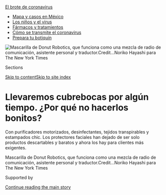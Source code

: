 <div id="app">

<div>

<div>

<div>

</div>

<div data-aria-hidden="false">

<div id="site-content" data-role="main">

<div>

<div class="css-1aor85t" style="opacity:0.000000001;z-index:-1;visibility:hidden">

<div class="css-1hqnpie">

<div class="css-epjblv">

<span class="css-17xtcya">[Negocios](/es/section/negocios)</span><span class="css-x15j1o">|</span><span class="css-fwqvlz">Llevaremos
cubrebocas por algún tiempo. ¿Por qué no hacerlos
bonitos?</span>

</div>

<div class="css-k008qs">

<div class="css-1iwv8en">

<span class="css-18z7m18"></span>

<div>

</div>

</div>

<span class="css-1n6z4y">https://nyti.ms/31kwKcU</span>

<div class="css-1705lsu">

<div class="css-4xjgmj">

<div class="css-4skfbu" data-role="toolbar" data-aria-label="Social Media Share buttons, Save button, and Comments Panel with current comment count" data-testid="share-tools">

  - 
  - 
  - 
  - 
    
    <div class="css-6n7j50">
    
    </div>

  - 
  - 

</div>

</div>

</div>

</div>

</div>

</div>

<div id="NYT_TOP_BANNER_REGION" class="css-11qgg8s">

<div>

<div id="styln-prism-menu-1594831588949" class="section interactive-content interactive-size-medium css-1du2ztb">

<div class="css-17ih8de interactive-body">

<div id="scroll-container" class="css-1gj85ro">

[<span class="styln-title-wrap"><span class="css-1pje3qr">El brote
de</span><span class="css-1pje3qr">
coronavirus</span></span>](https://www.nytimes.com/es/spotlight/coronavirus?action=click&pgtype=Article&state=default&region=TOP_BANNER&context=storylines_menu)

  - [Mapa y casos en
    México](https://www.nytimes.com/es/interactive/2020/espanol/america-latina/coronavirus-en-mexico.html?action=click&pgtype=Article&state=default&region=TOP_BANNER&context=storylines_menu)
  - [Los niños y el
    virus](https://www.nytimes.com/es/2020/07/31/espanol/ciencia-y-tecnologia/ninos-contagio-coronavirus.html?action=click&pgtype=Article&state=default&region=TOP_BANNER&context=storylines_menu)
  - [Fármacos y
    tratamientos](https://www.nytimes.com/es/interactive/2020/science/coronavirus-tratamientos-curas.html?action=click&pgtype=Article&state=default&region=TOP_BANNER&context=storylines_menu)
  - [Cómo se transmite el
    coronavirus](https://www.nytimes.com/es/2020/07/06/espanol/ciencia-y-tecnologia/coronavirus-transmision-aire.html?action=click&pgtype=Article&state=default&region=TOP_BANNER&context=storylines_menu)
  - [Prepara tu
    botiquín](https://www.nytimes.com/es/2020/07/14/espanol/estilos-de-vida/botiquin-medicina-coronavirus.html?action=click&pgtype=Article&state=default&region=TOP_BANNER&context=storylines_menu)

</div>

</div>

</div>

</div>

</div>

<div id="fullBleedHeaderContent">

<div class="css-n4ws9g">

![<span class="css-16f3y1r e13ogyst0" data-aria-hidden="true">Mascarilla
de Donut Robotics, que funciona como una mezcla de radio de
comunicación, asistente personal y
traductor.</span><span class="css-cnj6d5 e1z0qqy90" itemprop="copyrightHolder"><span class="css-1ly73wi e1tej78p0">Credit...</span><span><span>Noriko
Hayashi para The New York
Times</span></span></span>](https://static01.nyt.com/images/2020/07/28/business/03Mascarillas-ES-01/00virus-japan-masks-1-articleLarge.jpg?quality=75&auto=webp&disable=upscale)

</div>

<div class="css-3z92zw">

<div class="css-6cn7ki">

<div class="NYTAppHideMasthead css-1bcu9v6 e1suatyy0">

<div class="section css-1o1qe8k e1suatyy2">

<div class="css-cu5p7t er09x8g0">

<div class="css-6n7j50">

</div>

<span class="css-1dv1kvn">Sections</span>

[Skip to content](#site-content)[Skip to site index](#site-index)

</div>

<div class="css-10698na e1huz5gh0">

</div>

</div>

</div>

<div class="css-1sojcmr ehdk2mb0">

# Llevaremos cubrebocas por algún tiempo. ¿Por qué no hacerlos bonitos?

</div>

Con purificadores motorizados, desinfectantes, tejidos transpirables y
estampados chic. Los protectores faciales han dejado de ser solo
productos descartables y baratos y ahora los hay para clientes más
exigentes.

</div>

</div>

<div class="css-nwzfg5 e1gnum310">

<span class="css-1f9pvn2 negocios">Mascarilla de Donut Robotics, que
funciona como una mezcla de radio de comunicación, asistente personal y
traductor.</span><span class="css-cnj6d5 e1z0qqy90" itemprop="copyrightHolder"><span class="css-1ly73wi e1tej78p0">Credit...</span><span><span>Noriko
Hayashi para The New York Times</span></span></span>

</div>

<div id="sponsor-wrapper" class="css-1hyfx7x">

<div id="sponsor-slug" class="css-19vbshk">

Supported by

</div>

[Continue reading the main
story](#after-sponsor)

<div id="sponsor" class="ad sponsor-wrapper" style="text-align:center;height:100%;display:block">

</div>

<div id="after-sponsor">

</div>

</div>

<div class="css-1wx1auc e1gnum311">

<div class="css-18e8msd">

<div class="css-vp77d3 epjyd6m0">

<div class="css-1baulvz">

Por [<span class="css-1baulvz" itemprop="name">Ben
Dooley</span>](https://www.nytimes.com/by/ben-dooley) y
<span class="css-1baulvz last-byline" itemprop="name">Hisako Ueno</span>

</div>

</div>

  - 
    
    <div class="css-ld3wwf e16638kd2">
    
    4 de agosto de
    2020
    
    </div>

  - 
    
    <div class="css-4xjgmj">
    
    <div class="css-d8bdto" data-role="toolbar" data-aria-label="Social Media Share buttons, Save button, and Comments Panel with current comment count" data-testid="share-tools">
    
      - 
      - 
      - 
      - 
        
        <div class="css-6n7j50">
        
        </div>
    
      - 
      - 
    
    </div>
    
    </div>

</div>

<div class="css-tk9fsr">

[Read in
English](https://www.nytimes.com/2020/07/27/business/fashion-masks-coronavirus.html "Read in English")

</div>

</div>

</div>

<div class="section meteredContent css-1r7ky0e" name="articleBody" itemprop="articleBody">

<div class="css-1fanzo5 StoryBodyCompanionColumn">

<div class="css-53u6y8">

[Regístrate para recibir nuestro
boletín](https://www.nytimes.com/newsletters/el-times) con lo mejor de
The New York Times.

-----

TOKIO – Rieko Kawanishi es la primera en reconocer que el cubrebocas
repleto de perlas que diseñó no es el más efectivo contra el
coronavirus. “Está lleno de agujeros”, dijo riendo.

No obstante, su protector facial hecho a mano, que recomienda utilizar
sobre un cubrebocas normal, refleja una explosión súbita de atención
creativa en el mundo de la moda y la tecnología hacia un producto simple
que no ha sido alterado desde hace décadas.

“Después de la pandemia, hubo muchísimos lugares en los que, por primera
vez, tenías que usar cubrebocas forzosamente”, dijo Kawanishi, una
[diseñadora de joyas](https://www.instagram.com/sprbyspecialr/?hl=en)
que vive en Tokio. “Pensé: ‘Quiero diseñar algo elegante’”.

A medida que el virus continúa propagándose y las normas respecto al uso
de cubrebocas se endurecen en muchos lugares del mundo, los consumidores
comienzan a exigir una mayor variedad en las mascarillas que
resguardarán su aliento en lugares públicos durante el futuro próximo.

</div>

</div>

<div class="css-1fanzo5 StoryBodyCompanionColumn">

<div class="css-53u6y8">

En respuesta, muchas empresas y diseñadores han inundado el mercado con
alternativas al cubrebocas quirúrgico desechable que animó a Kawanishi a
poner manos a la obra.

</div>

</div>

<div class="css-79elbk" data-testid="photoviewer-wrapper">

<div class="css-z3e15g" data-testid="photoviewer-wrapper-hidden">

</div>

<div class="css-1a48zt4 ehw59r15" data-testid="photoviewer-children">

![<span class="css-16f3y1r e13ogyst0" data-aria-hidden="true">Rieko
Kawanishi con una mascarilla de perlas que diseñó en su taller en
Tokio.</span><span class="css-cnj6d5 e1z0qqy90" itemprop="copyrightHolder"><span class="css-1ly73wi e1tej78p0">Credit...</span><span>Noriko
Hayashi para The New York
Times</span></span>](https://static01.nyt.com/images/2020/07/23/business/03Mascarillas-ES-02/merlin_174826083_e80a398d-e9bc-4bb7-8fe5-be9c6a07b45d-articleLarge.jpg?quality=75&auto=webp&disable=upscale)

</div>

</div>

<div class="css-1fanzo5 StoryBodyCompanionColumn">

<div class="css-53u6y8">

Los inventores han imaginado cubrebocas con [purificadores de aire
motorizados](https://prtimes.jp/main/html/rd/p/000000559.000032456.html),
bocinas con bluetooth e incluso desinfectantes que matan bacterias
calentando el protector facial (pero sin calentar el rostro, esperemos)
hasta a 93 grados Celsius. En Corea del Sur, el gigante de la
electrónica LG [ha creado un
cubrebocas](https://asia.nikkei.com/Business/Electronics/LG-debuts-fan-powered-mask-to-ease-breathing)
con ventiladores que facilitan la respiración.

Las tiendas exhiben en maniquíes cubrebocas estampados a juego con ropa
de diseñador. Un empresario indio afirmó que pagó 4000 dólares por un
[cubrebocas fabricado a la medida con
oro](https://www.scmp.com/news/asia/south-asia/article/3091866/coronavirus-bling-bling-indian-businessman-wears-us4000-custom).
Y una [diseñadora francesa de
vestuario](https://www.instagram.com/sophiecochevelou/) llenó su cuenta
de Instagram con diseños fantasmagóricos que tienen ilustraciones que
van desde pterodáctilos hasta piernas de muñecas.

El coronavirus “ha provocado una rápida evolución en la tecnología de
los cubrebocas”, afirmó Yukiko Iida, experta en mascarillas del Centro
de Control Medioambiental, una consultora en Tokio.

</div>

</div>

<div class="css-1fanzo5 StoryBodyCompanionColumn">

<div class="css-53u6y8">

“Cuando hay demanda, el mercado reacciona con rapidez”, afirmó. “Las
personas los usan todo el día, todos los días, así que vemos mejoras en
aspectos como facilidad de uso y comunicación”, dijo, y mencionó [un
cubrebocas](https://ellebabe.com/products/hg1008-elbb1) con la parte
frontal transparente que permite ver las expresiones faciales de las
personas.

</div>

</div>

<div class="css-79elbk" data-testid="photoviewer-wrapper">

<div class="css-z3e15g" data-testid="photoviewer-wrapper-hidden">

</div>

<div class="css-1a48zt4 ehw59r15" data-testid="photoviewer-children">

<div class="css-1xdhyk6 erfvjey0">

<span class="css-1ly73wi e1tej78p0">Image</span>

<div class="css-zjzyr8">

<div data-testid="lazyimage-container" style="height:257.77777777777777px">

</div>

</div>

</div>

<span class="css-cnj6d5 e1z0qqy90" itemprop="copyrightHolder"><span class="css-1ly73wi e1tej78p0">Credit...</span><span>Noriko
Hayashi para The New York Times</span></span>

</div>

</div>

<div class="css-1fanzo5 StoryBodyCompanionColumn">

<div class="css-53u6y8">

La necesidad de innovar ha sido considerable en Japón, donde los
cubrebocas ya se usaban de forma generalizada desde antes de la pandemia
para resguardar el rostro del frío o del polen, de la influenza o de la
mirada molesta de los extraños.

Aunque la mayoría de las personas sigue utilizando cubrebocas
quirúrgicos blancos y económicos, los consumidores han comenzado a
dejar de considerar a los protectores faciales como un artículo de un
solo uso, o algo que adquieres en una tienda de conveniencia para luego
usar pocas veces y tirar a la basura.

Taisuke Ono, director ejecutivo de la empresa emergente Donut Robotics,
comentó que él imaginaba un mundo en el que las personas usarían
cubrebocas en viajes al extranjero durante los próximos diez años o más.
Señaló que, si eso sucede, los consumidores exigirán que sus cubrebocas
hagan algo más que protegerlos de los virus.

Su empresa está fabricando un cubrebocas que funciona como una mezcla de
radio de comunicación, asistente personal y traductor. Puede grabar la
voz del usuario y proyectarla al teléfono inteligente de alguien más
(mucho mejor para mantener la distancia social) o traducirla del japonés
a varios
idiomas.

</div>

</div>

<div class="css-79elbk" data-testid="photoviewer-wrapper">

<div class="css-z3e15g" data-testid="photoviewer-wrapper-hidden">

</div>

<div class="css-1a48zt4 ehw59r15" data-testid="photoviewer-children">

<div class="css-1xdhyk6 erfvjey0">

<span class="css-1ly73wi e1tej78p0">Image</span>

<div class="css-zjzyr8">

<div data-testid="lazyimage-container" style="height:257.77777777777777px">

</div>

</div>

</div>

<span class="css-16f3y1r e13ogyst0" data-aria-hidden="true">El director
ejecutivo de Donut Robotics, Taisuke Ono, a la derecha, con un colega en
sus
oficinas</span><span class="css-cnj6d5 e1z0qqy90" itemprop="copyrightHolder"><span class="css-1ly73wi e1tej78p0">Credit...</span><span>Noriko
Hayashi para The New York Times</span></span>

</div>

</div>

<div class="css-1fanzo5 StoryBodyCompanionColumn">

<div class="css-53u6y8">

“La pandemia hizo que esto fuera posible”, dijo, y recalcó que su
prototipo había atraído la atención de los medios de comunicación y un
gran interés de inversionistas en Makuake, una versión japonesa de la
recaudadora Kickstarter. Antes, narró, “aunque hicieras algo como esto,
nadie invertía en ello y no podías venderlo. Ahora, el mercado global ha
crecido exponencialmente”.

</div>

</div>

<div class="css-1fanzo5 StoryBodyCompanionColumn">

<div class="css-53u6y8">

Aunque la pandemia terminará en algún momento, agregó, “las personas
seguirán usando cubrebocas porque están temerosas”.

A pesar de que no está claro cómo reaccionarán los consumidores a
algunos de estos cubrebocas más ambiciosos, una innovación ha sido un
éxito evidente: los protectores faciales con telas de alta tecnología
que supuestamente ofrecen mayor comodidad o protección.

A medida que las temperaturas veraniegas se elevan, aumenta la demanda
de los cubrebocas hechos con materiales que mantengan a los usuarios
frescos. A las personas que han estado usando cubrebocas reutilizables
de tela (como los que envía el gobierno japonés a todos los hogares del
país) les cuesta soportar el calor y la humedad del verano en el centro
de Japón, ni qué decir de Singapur o Hong
Kong.

</div>

</div>

<div class="css-79elbk" data-testid="photoviewer-wrapper">

<div class="css-z3e15g" data-testid="photoviewer-wrapper-hidden">

</div>

<div class="css-1a48zt4 ehw59r15" data-testid="photoviewer-children">

<div class="css-1xdhyk6 erfvjey0">

<span class="css-1ly73wi e1tej78p0">Image</span>

<div class="css-zjzyr8">

<div data-testid="lazyimage-container" style="height:257.77777777777777px">

</div>

</div>

</div>

<span class="css-16f3y1r e13ogyst0" data-aria-hidden="true">El
cubrebocas C-mask de Donut Robotics y su aplicación para teléfono
móvil</span><span class="css-cnj6d5 e1z0qqy90" itemprop="copyrightHolder"><span class="css-1ly73wi e1tej78p0">Credit...</span><span>Noriko
Hayashi para The New York Times</span></span>

</div>

</div>

<div class="css-1fanzo5 StoryBodyCompanionColumn">

<div class="css-53u6y8">

Toyoshima, una empresa comercializadora con sede en Nagoya, [comenzó a
reunir fondos](https://www.makuake.com/project/toyoshima-mask/) a
mediados de abril para fabricar un cubrebocas nuevo de grado militar con
nailon. Recaudó 1,2 millones de dólares, más del 13.000 por ciento de su
meta.

Los clientes le dijeron a la empresa que querían un cubrebocas altamente
eficaz que además estuviera a la moda, afirmó Koki Yamagata, quien
dirige las iniciativas de financiamiento colectivo de la empresa.

</div>

</div>

<div class="css-1fanzo5 StoryBodyCompanionColumn">

<div class="css-53u6y8">

“Muchas personas dijeron que querían que hubiera más colores”, señaló
Yamagata en una llamada por Zoom, mientras modelaba un cubrebocas blanco
que se vende en 50 dólares, aproximadamente. Los productos no han
generado muchas ganancias, sostuvo, y añadió que la empresa comenzó a
fabricarlos en parte por un sentido de responsabilidad social.

Otras compañías japonesas han seguido su ejemplo. Tadashi Yanai,
fundador de Uniqlo, la gran empresa minorista de ropa, insistió en que
su empresa no vendería cubrebocas, pero cambió de opinión después de que
los clientes clamaron por un producto hecho con la tela de alto
rendimiento y secado rápido de la marca.

Los cubrebocas se agotaron de inmediato y la compañía se ha comprometido
a fabricar 500.000 paquetes por semana, según un portavoz, Aldo Liguori,
quien dijo que la compañía ahora también planeaba venderlos en el
extranjero.

</div>

</div>

<div class="css-79elbk" data-testid="photoviewer-wrapper">

<div class="css-z3e15g" data-testid="photoviewer-wrapper-hidden">

</div>

<div class="css-1a48zt4 ehw59r15" data-testid="photoviewer-children">

<div class="css-1xdhyk6 erfvjey0">

<span class="css-1ly73wi e1tej78p0">Image</span>

<div class="css-zjzyr8">

<div data-testid="lazyimage-container" style="height:257.77777777777777px">

</div>

</div>

</div>

<span class="css-16f3y1r e13ogyst0" data-aria-hidden="true">Cubrebocas a
la venta en una calle comercial de
Harajuku</span><span class="css-cnj6d5 e1z0qqy90" itemprop="copyrightHolder"><span class="css-1ly73wi e1tej78p0">Credit...</span><span>Noriko
Hayashi para The New York Times</span></span>

</div>

</div>

<div class="css-1fanzo5 StoryBodyCompanionColumn">

<div class="css-53u6y8">

Para algunos fabricantes de indumentaria, producir cubrebocas ha sido
una necesidad, ya que las ventas al menudeo se redujeron
considerablemente debido a que los consumidores se quedan en casa.

Muchas fábricas “han tenido poca actividad durante dos o tres meses, así
que piensan: ‘¿Por qué no hacemos cubrebocas de tela?’”, dijo Kensuke
Kojima, consultor de productos para la industria de la moda.

Estos productores japoneses han entrado a un mercado cuyos cambios a lo
largo de las décadas han sido mínimos, como los cubrebocas de colores
diferentes o los que ofrecen revestimientos para proteger el maquillaje
y que no se corra.

</div>

</div>

<div class="css-1fanzo5 StoryBodyCompanionColumn">

<div class="css-53u6y8">

Aunque los profesionales de la salud han utilizado cubrebocas de varios
tipos desde hace cientos, si no es que miles de años, los que usan
actualmente se desarrollaron por primera vez a finales del siglo XIX
para su uso en cirugías.

Se usaron para combatir epidemias por primera vez a principios del siglo
XX, cuando Wu Lien-teh, médico de ascendencia china, [comenzó a
promover](https://www.ncbi.nlm.nih.gov/pmc/articles/PMC4291938/) los
cubrebocas de gasa simple como un método efectivo para combatir un brote
de peste neumónica en una zona del noreste de China conocida como
Manchuria.

</div>

</div>

<div class="css-79elbk" data-testid="photoviewer-wrapper">

<div class="css-z3e15g" data-testid="photoviewer-wrapper-hidden">

</div>

<div class="css-1a48zt4 ehw59r15" data-testid="photoviewer-children">

<div class="css-1xdhyk6 erfvjey0">

<span class="css-1ly73wi e1tej78p0">Image</span>

<div class="css-zjzyr8">

<div data-testid="lazyimage-container" style="height:257.77777777777777px">

</div>

</div>

</div>

<span class="css-16f3y1r e13ogyst0" data-aria-hidden="true">Cubrebocas
con estampados coloridos en una tienda en
Tokio</span><span class="css-cnj6d5 e1z0qqy90" itemprop="copyrightHolder"><span class="css-1ly73wi e1tej78p0">Credit...</span><span>Noriko
Hayashi para The New York Times</span></span>

</div>

</div>

<div class="css-1fanzo5 StoryBodyCompanionColumn">

<div class="css-53u6y8">

Cuando llegó la gripe española en 1918, la práctica se volvió global por
primera vez.

Si bien los cubrebocas pronto cayeron en desgracia en la mayoría de los
países, el gobierno japonés continuó alentando su uso para combatir
enfermedades comunes como la gripe, dijo Christos Lynteris, antropólogo
médico de la Universidad de St. Andrews en Escocia.

La ubicuidad de las mascarillas quirúrgicas en Japón, que generalmente
están hechas de materiales sintéticos no tejidos, ha aumentado y
disminuido a lo largo de los años a medida que el país se enfrentaba a
diferentes problemas y crisis de salud.

En la década de 1990, se convirtieron en una defensa popular contra las
nubes de polen estacional creadas por los árboles de rápido crecimiento,
como el ciprés, plantado en todo el país para proporcionar una fuente de
madera barata.

En 2011, después del colapso nuclear en Fukushima, las existencias de
cubrebocas se agotaron ya que los consumidores temían las consecuencias
radiactivas. Y en los años siguientes, los aumentos drásticos de la
contaminación de China impulsaron una mayor demanda, particularmente en
el invierno.

</div>

</div>

<div class="css-1fanzo5 StoryBodyCompanionColumn">

<div class="css-53u6y8">

Pero, incluso en Japón, se necesitó una pandemia para impulsar las
ventas de cubrebocas a la estratósfera; eran tan escasos al principio
que la gente hacía filas al amanecer para comprar una caja.

Meses más tarde, los cubrebocas abundan, y las tiendas en Harajuku, la
meca de la moda juvenil, las exhiben cada vez más. En la calle
Takeshita, los escaparates están llenos de cubrebocas que van desde los
modelos juguetones (con caras de animales de felpa) hasta los inspirados
en el punk (correas de cuero con estoperoles e
imperdibles).

</div>

</div>

<div class="css-79elbk" data-testid="photoviewer-wrapper">

<div class="css-z3e15g" data-testid="photoviewer-wrapper-hidden">

</div>

<div class="css-1a48zt4 ehw59r15" data-testid="photoviewer-children">

<div class="css-1xdhyk6 erfvjey0">

<span class="css-1ly73wi e1tej78p0">Image</span>

<div class="css-zjzyr8">

<div data-testid="lazyimage-container" style="height:257.77777777777777px">

</div>

</div>

</div>

<span class="css-16f3y1r e13ogyst0" data-aria-hidden="true">Hisako
Kanzaki con un cubrebocas nupcial que diseñó, dentro de su tienda en el
barrio  Shimokitazawa de
Tokio.</span><span class="css-cnj6d5 e1z0qqy90" itemprop="copyrightHolder"><span class="css-1ly73wi e1tej78p0">Credit...</span><span>Noriko
Hayashi para The New York Times</span></span>

</div>

</div>

<div class="css-1fanzo5 StoryBodyCompanionColumn">

<div class="css-53u6y8">

A pesar de que los cubrebocas de tela están a la moda, los clientes
deben tener cuidado, dijo Kazunari Onishi, experto en enfermedades
infecciosas de la Escuela de Posgrado de Salud Pública de la Universidad
Internacional de San Lucas en Tokio.

“Debes elegir un cubrebocas que cumpla con las normas internacionales”,
señaló, y agregó que “otros tipos de mascarillas no tienen el objetivo
de prevenir contagios”.

“Si tu prioridad es evitar contagios de forma confiable, estos
cubrebocas no protegerán tu vida”, dijo, además de que, aunque uses
cubrebocas “debes mantener la distancia social”.

Ben Dooley reporta sobre los negocios y la economía de Japón, con un
interés especial en temas sociales y el encuentro entre los negocios y
la política. [@benjamindooley](https://twitter.com/benjamindooley)

</div>

</div>

<div>

</div>

<div class="css-1fanzo5 StoryBodyCompanionColumn">

<div class="css-53u6y8">

-----

</div>

</div>

</div>

<div>

</div>

<div>

</div>

<div>

</div>

<div>

<div id="bottom-wrapper" class="css-1ede5it">

<div id="bottom-slug" class="css-l9onyx">

Advertisement

</div>

[Continue reading the main
story](#after-bottom)

<div id="bottom" class="ad bottom-wrapper" style="text-align:center;height:100%;display:block;min-height:90px">

</div>

<div id="after-bottom">

</div>

</div>

</div>

</div>

</div>

## Site Index

<div>

</div>

## Site Information Navigation

  - [© <span>2020</span> <span>The New York Times
    Company</span>](https://help.nytimes.com/hc/en-us/articles/115014792127-Copyright-notice)

<!-- end list -->

  - [NYTCo](https://www.nytco.com/)
  - [Contact
    Us](https://help.nytimes.com/hc/en-us/articles/115015385887-Contact-Us)
  - [Work with us](https://www.nytco.com/careers/)
  - [Advertise](https://nytmediakit.com/)
  - [T Brand Studio](http://www.tbrandstudio.com/)
  - [Your Ad
    Choices](https://www.nytimes.com/privacy/cookie-policy#how-do-i-manage-trackers)
  - [Privacy](https://www.nytimes.com/privacy)
  - [Terms of
    Service](https://help.nytimes.com/hc/en-us/articles/115014893428-Terms-of-service)
  - [Terms of
    Sale](https://help.nytimes.com/hc/en-us/articles/115014893968-Terms-of-sale)
  - [Site
    Map](https://spiderbites.nytimes.com)
  - [Help](https://help.nytimes.com/hc/en-us)
  - [Subscriptions](https://www.nytimes.com/subscription?campaignId=37WXW)

</div>

</div>

</div>

</div>
